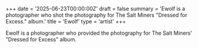 +++
date = '2025-06-23T00:00:00Z'
draft = false
summary = 'Ewolf is a photographer who shot the photography for The Salt Miners "Dressed for Excess." album.'
title = 'Ewolf'
type = 'artist'
+++

Ewolf is a photographer who provided the photography for The Salt Miners' "Dressed for Excess" album.
